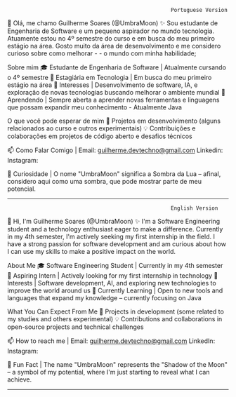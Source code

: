                                                         Portuguese Version

👋 Olá, me chamo Guilherme Soares (@UmbraMoon)
✨ Sou estudante de Engenharia de Software e um pequeno aspirador no mundo tecnologia. Atuamente estou no 4º semestre do curso e em busca do meu primeiro estágio na área. 
    Gosto muito da área de desenvolvimento e me considero curioso sobre como melhorar - 
    - o mundo com minha habilidade;

Sobre mim
🎓 Estudante de Engenharia de Software | Atualmente cursando o 4º semestre
💼 Estagiária em Tecnologia | Em busca do meu primeiro estágio na área
🌌 Interesses | Desenvolvimento de software, IA, e exploração de novas tecnologias buscando melhorar o ambiente mundial
📖 Aprendendo | Sempre aberta a aprender novas ferramentas e linguagens que possam expandir meu conhecimento - Atualmente Java

O que você pode esperar de mim
🌱 Projetos em desenvolvimento (alguns relacionados ao curso e outros experimentais)
💡 Contribuições e colaborações em projetos de código aberto e desafios técnicos

📫 Como Falar Comigo | 
      Email: guilherme.devtechno@gmail.com
      Linkedin:
      Instagram:
      
🌙 Curiosidade | O nome "UmbraMoon" significa a Sombra da Lua – afinal, considero aqui como uma sombra, que pode mostrar parte de meu potencial.

-----------------------------------------------------------------------------------------------------------------------------------------
                                                        English Version

👋 Hi, I'm Guilherme Soares (@UmbraMoon)
✨ I'm a Software Engineering student and a technology enthusiast eager to make a difference. Currently in my 4th semester, I'm actively seeking my first internship in the field. 
    I have a strong passion for software development and am curious about how I can use my skills to make a positive impact on the world.

About Me
🎓 Software Engineering Student | Currently in my 4th semester
💼 Aspiring Intern | Actively looking for my first internship in technology
🌌 Interests | Software development, AI, and exploring new technologies to improve the world around us
📖 Currently Learning | Open to new tools and languages that expand my knowledge – currently focusing on Java

What You Can Expect From Me
🌱 Projects in development (some related to my studies and others experimental)
💡 Contributions and collaborations in open-source projects and technical challenges

📫 How to reach me | 
      Email: guilherme.devtechno@gmail.com
      LinkedIn: 
      Instagram: 

🌙 Fun Fact | The name "UmbraMoon" represents the "Shadow of the Moon" – a symbol of my potential, where I'm just starting to reveal what I can achieve.

------------------------------------------------------------------------------------------------------------------------------------------------------------------------------------------
